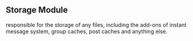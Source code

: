 ## Storage Module 

responsible for the storage of any files, including the add-ons of instant message system, group caches, 
post caches and anything else.